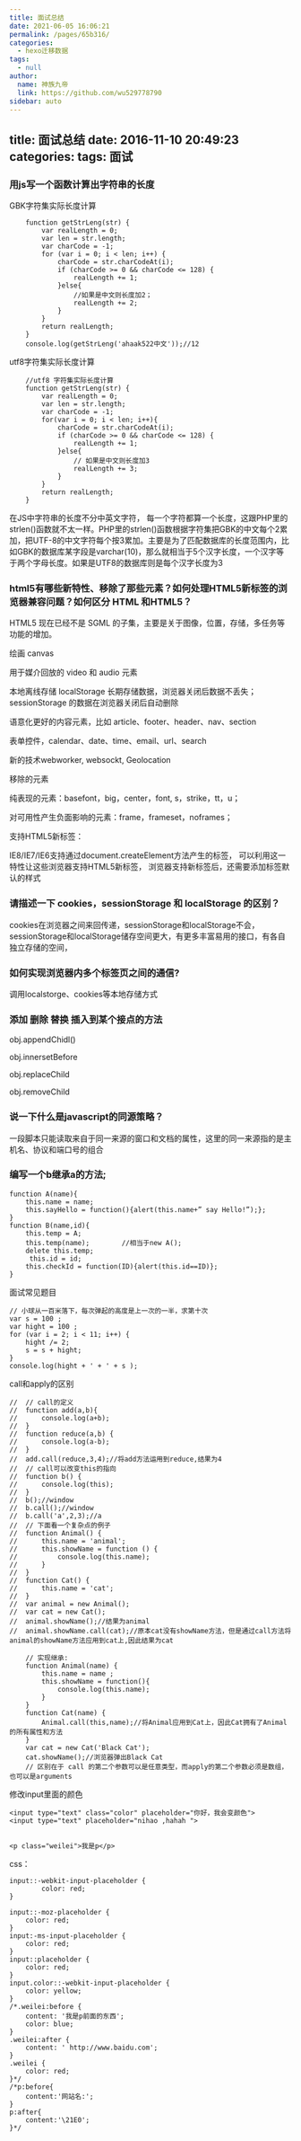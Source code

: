 ```yaml
---
title: 面试总结
date: 2021-06-05 16:06:21
permalink: /pages/65b316/
categories: 
  - hexo迁移数据
tags: 
  - null
author: 
  name: 神族九帝
  link: https://github.com/wu529778790
sidebar: auto
---
```

title: 面试总结
date: 2016-11-10 20:49:23
categories:
tags: 面试
---

### 用js写一个函数计算出字符串的长度
<!--more-->
GBK字符集实际长度计算

		function getStrLeng(str) {
			var realLength = 0;
			var len = str.length;
			var charCode = -1;
			for (var i = 0; i < len; i++) {
				charCode = str.charCodeAt(i);
				if (charCode >= 0 && charCode <= 128) {
					realLength += 1;
				}else{
					//如果是中文则长度加2；
					realLength += 2;
				}
			}
			return realLength;
		}
		console.log(getStrLeng('ahaak522中文'));//12

utf8字符集实际长度计算

		//utf8 字符集实际长度计算
		function getStrLeng(str) {
			var realLength = 0;
			var len = str.length;
			var charCode = -1;
		    for(var i = 0; i < len; i++){
		        charCode = str.charCodeAt(i);
		        if (charCode >= 0 && charCode <= 128) { 
		            realLength += 1;
		        }else{ 
		            // 如果是中文则长度加3
		            realLength += 3;
		        }
		    } 
		    return realLength;
		}

在JS中字符串的长度不分中英文字符， 每一个字符都算一个长度，这跟PHP里的strlen()函数就不太一样。PHP里的strlen()函数根据字符集把GBK的中文每个2累加，把UTF-8的中文字符每个按3累加。主要是为了匹配数据库的长度范围内，比如GBK的数据库某字段是varchar(10)，那么就相当于5个汉字长度，一个汉字等于两个字母长度。如果是UTF8的数据库则是每个汉字长度为3	


### html5有哪些新特性、移除了那些元素？如何处理HTML5新标签的浏览器兼容问题？如何区分 HTML 和HTML5？  

HTML5 现在已经不是 SGML 的子集，主要是关于图像，位置，存储，多任务等功能的增加。  

绘画 canvas  

用于媒介回放的 video 和 audio 元素  

本地离线存储 localStorage 长期存储数据，浏览器关闭后数据不丢失；
sessionStorage 的数据在浏览器关闭后自动删除 

语意化更好的内容元素，比如 article、footer、header、nav、section  

表单控件，calendar、date、time、email、url、search  
  

新的技术webworker, websockt, Geolocation  

移除的元素  

纯表现的元素：basefont，big，center，font, s，strike，tt，u；  

对可用性产生负面影响的元素：frame，frameset，noframes；  

支持HTML5新标签：  

IE8/IE7/IE6支持通过document.createElement方法产生的标签，
可以利用这一特性让这些浏览器支持HTML5新标签，
浏览器支持新标签后，还需要添加标签默认的样式

### 请描述一下 cookies，sessionStorage 和 localStorage 的区别？  
cookies在浏览器之间来回传递，sessionStorage和localStorage不会，  
sessionStorage和localStorage储存空间更大，有更多丰富易用的接口，有各自独立存储的空间，  
### 如何实现浏览器内多个标签页之间的通信?  
调用localstorge、cookies等本地存储方式  
### 添加 删除 替换 插入到某个接点的方法

obj.appendChidl()  

obj.innersetBefore  

obj.replaceChild  

obj.removeChild  
### 说一下什么是javascript的同源策略？  
一段脚本只能读取来自于同一来源的窗口和文档的属性，这里的同一来源指的是主机名、协议和端口号的组合  
### 编写一个b继承a的方法;

	function A(name){
	    this.name = name;
	    this.sayHello = function(){alert(this.name+” say Hello!”);};
	}
	function B(name,id){
	    this.temp = A;
	    this.temp(name);        //相当于new A();
	    delete this.temp;       
	     this.id = id;   
	    this.checkId = function(ID){alert(this.id==ID)};
	}  

面试常见题目

	// 小球从一百米落下，每次弹起的高度是上一次的一半，求第十次
	var s = 100 ;
	var hight = 100 ;
	for (var i = 2; i < 11; i++) {
		hight /= 2;
		s = s + hight;
	}
	console.log(hight + ' + ' + s );
  
call和apply的区别  

	// 	// call的定义
	// 	function add(a,b){
	// 		console.log(a+b);
	// 	}
	// 	function reduce(a,b) {
	// 		console.log(a-b);
	// 	}
	// 	add.call(reduce,3,4);//将add方法运用到reduce,结果为4
	// 	// call可以改变this的指向
	// 	function b() {
	// 		console.log(this);
	// 	}
	// 	b();//window
	// 	b.call();//window
	// 	b.call('a',2,3);//a
	// 	// 下面看一个复杂点的例子
	// 	function Animal() {
	// 		this.name = 'animal';
	// 		this.showName = function () {
	// 			console.log(this.name);
	// 		}
	// 	}
	// 	function Cat() {
	// 		this.name = 'cat';
	// 	}
	// 	var animal = new Animal();
	// 	var cat = new Cat();
	// 	animal.showName();//结果为animal
	// 	animal.showName.call(cat);//原本cat没有showName方法，但是通过call方法将animal的showName方法应用到cat上,因此结果为cat

		// 实现继承:
		function Animal(name) {
			this.name = name ;
			this.showName = function(){
				console.log(this.name);
			}
		}
		function Cat(name) {
			Animal.call(this,name);//将Animal应用到Cat上，因此Cat拥有了Animal的所有属性和方法
		}
		var cat = new Cat('Black Cat');
		cat.showName();//浏览器弹出Black Cat
		// 区别在于 call 的第二个参数可以是任意类型，而apply的第二个参数必须是数组，也可以是arguments  
修改input里面的颜色   
 
	<input type="text" class="color" placeholder="你好，我会变颜色">
	<input type="text" placeholder="nihao ,hahah ">


	<p class="weilei">我是p</p>  
css：    

	input::-webkit-input-placeholder {
			color: red;
	}  

	input::-moz-placeholder {
		color: red;
	}
	input:-ms-input-placeholder {
		color: red;
	}
	input::placeholder {
		color: red;
	}
	input.color::-webkit-input-placeholder {
		color: yellow;
	}
	/*.weilei:before {
		content: '我是p前面的东西';
		color: blue;
	}
	.weilei:after {
		content: ' http://www.baidu.com';
	}
	.weilei {
		color: red;
	}*/
	/*p:before{   
	    content:'网站名:';
	}   
	p:after{   
		content:'\21E0';
	}*/  

